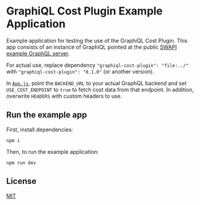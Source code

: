 # GraphiQL Cost Plugin Example Application

Example application for testing the use of the GraphiQL Cost Plugin. This app consists of an instance of GraphiQL pointed at the public [SWAPI example GraphQL server](https://swapi-graphql.netlify.app).

For actual use, replace dependency `"graphiql-cost-plugin": "file:../"` with `"graphiql-cost-plugin": "0.1.0"` (or another version).

In [`App.js`](App.js), point the `BACKEND_URL` to your actual GraphQL backend and set `USE_COST_ENDPOINT` to `true` to fetch cost data from that endpoint. In addition, overwrite `HEADERS` with custom headers to use.

## Run the example app

First, install dependencies:

```
npm i
```

Then, to run the example application:

```
npm run dev
```

## License

[MIT](../LICENSE.md)
